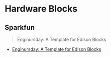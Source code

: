 # Hardware Blocks

## Sparkfun

> Enginursday: A Template for Edison Blocks

- [Enginursday: A Template for Edison Blocks](https://www.sparkfun.com/news/1591)
